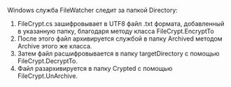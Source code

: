 Windows служба FileWatcher следит за папкой Directory:
1. FileCrypt.cs зашифровывает в UTF8 файл .txt формата, добавленный в указанную папку, благодаря методу класса FileCrypt.EncryptTo
2. После этого файл архивируется службой в папку Archived методом Archive этого же класса.
3. Затем файл расшифровывается в папку targetDirectory с помощью FileCrypt.DecryptTo.
4. Файл разархивируется в папку Crypted с помощью FileCrypt.UnArchive.
